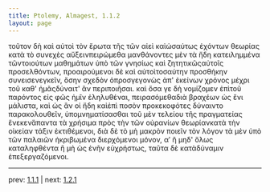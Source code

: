 ```yaml
---
title: Ptolemy, Almagest, 1.1.2
layout: page
---
```


τοῦτον δὴ καὶ αὐτοὶ τὸν ἔρωτα τῆς τῶν αἰεὶ καὶὡσαύτως ἐχόντων θεωρίας κατὰ τὸ συνεχὲς αὔξεινπειρώμεθα μανθάνοντες μὲν τὰ ἤδη κατειλημμένα τῶντοιούτων μαθημάτων ὑπὸ τῶν γνησίως καὶ ζητητικῶςαὐτοῖς προσελθόντων, προαιρούμενοι δὲ καὶ αὐτοὶτοσαύτην προσθήκην συνεισενεγκεῖν, ὅσην σχεδὸν ὁπροσγεγονὼς ἀπ' ἐκείνων χρόνος μέχρι τοῦ καθ' ἡμᾶςδύναιτ' ἂν περιποιῆσαι. καὶ ὅσα γε δὴ νομίζομεν ἐπὶτοῦ παρόντος εἰς φῶς ἡμῖν ἐληλυθέναι, πειρασόμεθαδιὰ βραχέων ὡς ἔνι μάλιστα, καὶ ὡς ἂν οἱ ἤδη καὶἐπὶ ποσὸν προκεκοφότες δύναιντο παρακολουθεῖν, ὑπομνηματίσασθαι τοῦ μὲν τελείου τῆς πραγματείας ἕνεκενἅπαντα τὰ χρήσιμα πρὸς τὴν τῶν οὐρανίων θεωρίανκατὰ τὴν οἰκείαν τάξιν ἐκτιθέμενοι, διὰ δὲ τὸ μὴ μακρὸν ποιεῖν τὸν λόγον τὰ μὲν ὑπὸ τῶν παλαιῶν ἠκριβωμένα διερχόμενοι μόνον, αʹ ἢ μηδ' ὅλως καταληφθέντα ἢ μὴ ὡς ἐνῆν εὐχρήστως, ταῦτα δὲ κατὰδύναμιν ἐπεξεργαζόμενοι.

---

prev: [1.1.1](../1.1.1/) | next: [1.2.1](../1.2.1/)

